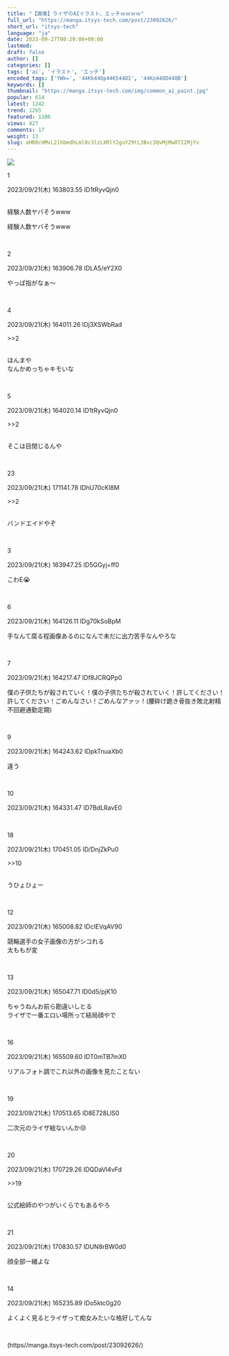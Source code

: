 ```yaml
---
title: "【画像】ライザのAIイラスト、エッチｗｗｗｗ"
full_url: "https://manga.itsys-tech.com/post/23092626/"
short_url: "itsys-tech"
language: "ja"
date: 2023-09-27T00:29:00+09:00
lastmod: 
draft: false
author: []
categories: []
tags: ['ai', 'イラスト', 'エッチ']
encoded_tags: ['YWk=', '44Kk44Op44K544OI', '44Ko44OD44OB']
keywords: []
thumbnail: "https://manga.itsys-tech.com/img/common_ai_paint.jpg"
popular: 614
latest: 1242
trend: 1265
featured: 1106
views: 827
comments: 17
weight: 13
slug: aHR0cHMvL21hbmdhLml0c3lzLXRlY2guY29tL3Bvc3QvMjMwOTI2MjYv
---
```


![](https://manga.itsys-tech.com/img/common_ai_paint.jpg)

<div><p class='t_h'>1 <p>2023/09/21(木) 163803.55 ID1tRyvQjn0</p></p><blockquote class='imgur-embed-pub'></blockquote><br>経験人数ヤバそうwww<p>経験人数ヤバそうwww</p><br><p class='t_h'>2 <p>2023/09/21(木) 163906.78 IDLA5/eY2X0</p></p><p class='t_b'>やっぱ指がなぁ～</p><br><p class='t_h t_i'>4 <p>2023/09/21(木) 164011.26 IDj3XSWbRad</p></p><p class='t_b t_i'><p class='anchor'>>>2</p><br>ほんまや<br>なんかめっちゃキモいな</p><br><p class='t_h t_i'>5 <p>2023/09/21(木) 164020.14 ID1tRyvQjn0</p></p><p class='t_b t_i'><p class='anchor'>>>2</p><br>そこは目閉じるんや</p><br><p class='t_h t_i'>23 <p>2023/09/21(木) 171141.78 IDhU70cKl8M</p></p><p class='t_b t_i'><p class='anchor'>>>2</p><br>バンドエイドやぞ</p><br><p class='t_h'>3 <p>2023/09/21(木) 163947.25 ID5GGyj+ff0</p></p><p class='t_b'>こわE😭</p><br><p class='t_h'>6 <p>2023/09/21(木) 164126.11 IDg70kSoBpM</p></p><p class='t_b'>手なんて腐る程画像あるのになんで未だに出力苦手なんやろな</p><br><p class='t_h'>7 <p>2023/09/21(木) 164217.47 IDf8JCRQPp0</p></p><p class='t_b'>僕の子供たちが殺されていく！僕の子供たちが殺されていく！許してください！許してください！ごめんなさい！ごめんなアァッ！(腰砕け跪き骨抜き敗北射精不回避通勤定期)</p><br><p class='t_h'>9 <p>2023/09/21(木) 164243.62 IDpkTnuaXb0</p></p><p class='t_b'>違う</p><br><p class='t_h'>10 <p>2023/09/21(木) 164331.47 ID7BdLRavE0</p></p><blockquote class='imgur-embed-pub'></blockquote><br><p class='t_h t_i'>18 <p>2023/09/21(木) 170451.05 ID/DnjZkPu0</p></p><p class='t_b t_i'><p class='anchor'>>>10</p><br>うひょひょー</p><br><p class='t_h'>12 <p>2023/09/21(木) 165008.82 IDcIEVqAV90</p></p><p class='t_b'>競輪選手の女子画像の方がシコれる<br>太ももが変</p><br><p class='t_h'>13 <p>2023/09/21(木) 165047.71 ID0d5/pjK10</p></p><p class='t_b'>ちゃうねんお前ら勘違いしとる<br>ライザで一番エロい場所って結局顔やで</p><br><p class='t_h'>16 <p>2023/09/21(木) 165509.60 IDT0mTB7mX0</p></p><p class='t_b'>リアルフォト調でこれ以外の画像を見たことない</p><br><p class='t_h'>19 <p>2023/09/21(木) 170513.65 ID8E728LlS0</p></p><p class='t_b'>二次元のライザ絵ないんか😢</p><br><p class='t_h t_i'>20 <p>2023/09/21(木) 170729.26 IDQDaVl4vFd</p></p><p class='t_b t_i'><p class='anchor'>>>19</p><br>公式絵師のやつがいくらでもあるやろ</p><br><p class='t_h'>21 <p>2023/09/21(木) 170830.57 IDUN8rBW0d0</p></p><p class='t_b'>顔全部一緒よな</p><br><p class='t_h'>14 <p>2023/09/21(木) 165235.89 IDo5ktc0g20</p></p><p class='t_b'>よくよく見るとライザって痴女みたいな格好してんな</p><br></div>

(https//manga.itsys-tech.com/post/23092626/)
